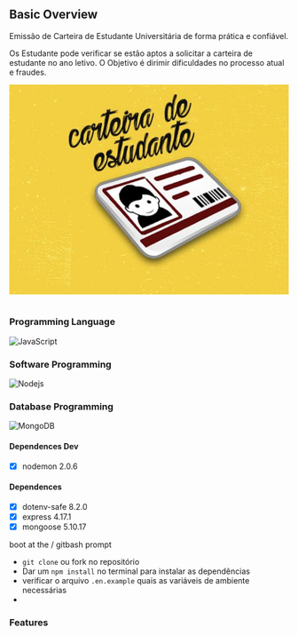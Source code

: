 ## Basic Overview

Emissão de Carteira de Estudante Universitária de forma prática e confiável.

 Os Estudante pode verificar se estão aptos a solicitar a carteira de estudante no ano letivo.
 O Objetivo é dirimir dificuldades no processo atual e fraudes.

<p>
    <img src="img/CarteiraEstudante.jpg" width="600px" align="center"> 
    <br> </br>
</p>

### Programming Language
![JavaScript](https://img.shields.io/badge/-JavaScript-black?style=flat-square&logo=javascript) 

### Software Programming
 ![Nodejs](https://img.shields.io/badge/NodeJs-339933.svg?logo=node.js&logoColor=white)

 ### Database Programming 
  ![MongoDB](https://img.shields.io/badge/MongoDB-444444.svg?logo=mongoDB&logoColor=green)
#### Dependences Dev

 - [x] nodemon 2.0.6

#### Dependences
- [x] dotenv-safe 8.2.0  
- [x] express 4.17.1  
- [x] mongoose 5.10.17  

boot at the / gitbash prompt

- `git clone` ou fork no repositório  
-  Dar um `npm install` no terminal para instalar as dependências
-  verificar o arquivo `.en.example` quais as variáveis de ambiente necessárias
- 
### Features

